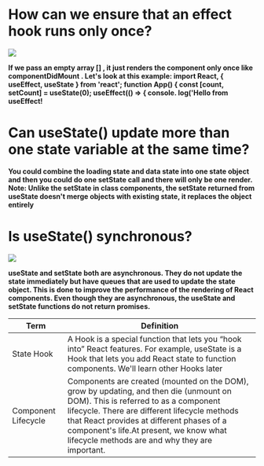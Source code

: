 # How can we ensure that an effect hook runs only once?

![](https://res.cloudinary.com/practicaldev/image/fetch/s--g7tfK4Md--/c_imagga_scale,f_auto,fl_progressive,h_900,q_auto,w_1600/https://dev-to-uploads.s3.amazonaws.com/i/poh98tassqz2avu3j889.jpg)

**If we pass an empty array [] , it just renders the component only once like componentDidMount . Let's look at this example: import React, { useEffect, useState } from 'react'; function App() { const [count, setCount] = useState(0); useEffect(() => { console. log('Hello from useEffect!**

# Can useState() update more than one state variable at the same time?

**You could combine the loading state and data state into one state object and then you could do one setState call and there will only be one render. Note: Unlike the setState in class components, the setState returned from useState doesn't merge objects with existing state, it replaces the object entirely**

# Is useState() synchronous?
![](https://miro.medium.com/max/1400/0*t8rrmJTvGIZiAkhZ)

**useState and setState both are asynchronous. They do not update the state immediately but have queues that are used to update the state object. This is done to improve the performance of the rendering of React components. Even though they are asynchronous, the useState and setState functions do not return promises.**

| Term       |       Definition             |
| -----------|------------------------------|
|State Hook|A Hook is a special function that lets you “hook into” React features. For example, useState is a Hook that lets you add React state to function components. We'll learn other Hooks later|
|Component Lifecycle|Components are created (mounted on the DOM), grow by updating, and then die (unmount on DOM). This is referred to as a component lifecycle. There are different lifecycle methods that React provides at different phases of a component's life.At present, we know what lifecycle methods are and why they are important.|